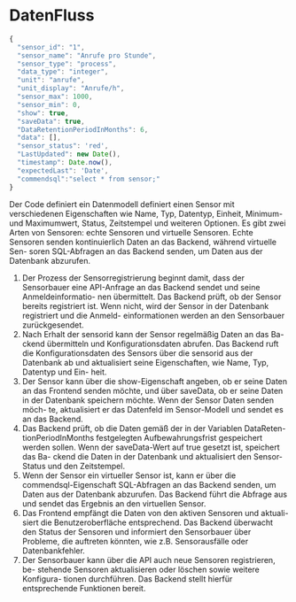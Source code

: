 # DatenFluss

```js
{
  "sensor_id": "1",
  "sensor_name": "Anrufe pro Stunde",
  "sensor_type": "process",
  "data_type": "integer",
  "unit": "anrufe",
  "unit_display": "Anrufe/h",
  "sensor_max": 1000,
  "sensor_min": 0,
  "show": true,
  "saveData": true,
  "DataRetentionPeriodInMonths": 6,
  "data": [],
  "sensor_status": 'red',
  "LastUpdated": new Date(),
  "timestamp": Date.now(),
  "expectedLast": 'Date',
  "commendsql":"select * from sensor;"
}
```
Der Code definiert ein Datenmodell definiert einen Sensor mit verschiedenen
Eigenschaften wie Name, Typ, Datentyp, Einheit, Minimum- und Maximumwert,
Status, Zeitstempel und weiteren Optionen.
Es gibt zwei Arten von Sensoren: echte Sensoren und virtuelle Sensoren. Echte
Sensoren senden kontinuierlich Daten an das Backend, während virtuelle Sen-
soren SQL-Abfragen an das Backend senden, um Daten aus der Datenbank
abzurufen.

1. Der Prozess der Sensorregistrierung beginnt damit, dass der Sensorbauer
eine API-Anfrage an das Backend sendet und seine Anmeldeinformatio-
nen übermittelt. Das Backend prüft, ob der Sensor bereits registriert ist.
Wenn nicht, wird der Sensor in der Datenbank registriert und die Anmeld-
einformationen werden an den Sensorbauer zurückgesendet.
2. Nach Erhalt der sensorid kann der Sensor regelmäßig Daten an das Ba-
ckend übermitteln und Konfigurationsdaten abrufen. Das Backend ruft die
Konfigurationsdaten des Sensors über die sensorid aus der Datenbank ab
und aktualisiert seine Eigenschaften, wie Name, Typ, Datentyp und Ein-
heit.
3. Der Sensor kann über die show-Eigenschaft angeben, ob er seine Daten
an das Frontend senden möchte, und über saveData, ob er seine Daten in
der Datenbank speichern möchte. Wenn der Sensor Daten senden möch-
te, aktualisiert er das Datenfeld im Sensor-Modell und sendet es an das
Backend.
4. Das Backend prüft, ob die Daten gemäß der in der Variablen DataReten-
tionPeriodInMonths festgelegten Aufbewahrungsfrist gespeichert werden
sollen. Wenn der saveData-Wert auf true gesetzt ist, speichert das Ba-
ckend die Daten in der Datenbank und aktualisiert den Sensor-Status und
den Zeitstempel.
5. Wenn der Sensor ein virtueller Sensor ist, kann er über die commendsql-Eigenschaft SQL-Abfragen an das Backend senden, um Daten aus der
Datenbank abzurufen. Das Backend führt die Abfrage aus und sendet das
Ergebnis an den virtuellen Sensor.
6. Das Frontend empfängt die Daten von den aktiven Sensoren und aktuali-
siert die Benutzeroberfläche entsprechend. Das Backend überwacht den
Status der Sensoren und informiert den Sensorbauer über Probleme, die
auftreten könnten, wie z.B. Sensorausfälle oder Datenbankfehler.
7. Der Sensorbauer kann über die API auch neue Sensoren registrieren, be-
stehende Sensoren aktualisieren oder löschen sowie weitere Konfigura-
tionen durchführen. Das Backend stellt hierfür entsprechende Funktionen
bereit.
